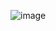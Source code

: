 ![image](https://user-images.githubusercontent.com/37383368/137824518-ec608c66-027f-491d-86bd-adb175f4d268.png)
